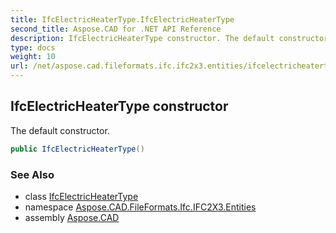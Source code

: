 ```yaml
---
title: IfcElectricHeaterType.IfcElectricHeaterType
second_title: Aspose.CAD for .NET API Reference
description: IfcElectricHeaterType constructor. The default constructor
type: docs
weight: 10
url: /net/aspose.cad.fileformats.ifc.ifc2x3.entities/ifcelectricheatertype/ifcelectricheatertype/
---
```

## IfcElectricHeaterType constructor

The default constructor.

```csharp
public IfcElectricHeaterType()
```

### See Also

* class [IfcElectricHeaterType](../)
* namespace [Aspose.CAD.FileFormats.Ifc.IFC2X3.Entities](../../ifcelectricheatertype/)
* assembly [Aspose.CAD](../../../)


